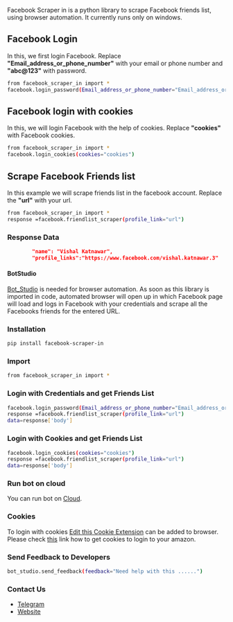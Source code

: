 Facebook Scraper in is a python library to scrape Facebook friends list, using browser automation. 
It currently runs only on windows.

## Facebook Login
In this, we first login Facebook. Replace **"Email_address_or_phone_number"** with your email or phone number and **"abc@123"** with password.
```sh
from facebook_scraper_in import *
facebook.login_password(Email_address_or_phone_number="Email_address_or_phone_number",Password="abc@123")
```

## Facebook login with cookies
In this, we will login Facebook with the help of cookies. Replace **"cookies"** with Facebook cookies.
```sh
from facebook_scraper_in import *
facebook.login_cookies(cookies="cookies")
```

## Scrape Facebook Friends list 
In this example we will scrape friends list in the facebook account. Replace the **"url"** with your url. 
```sh
from facebook_scraper_in import *
response =facebook.friendlist_scraper(profile_link="url")
```
### Response Data
```json
        "name": "Vishal Katnawar",
        "profile_links":"https://www.facebook.com/vishal.katnawar.3"      
```

#### BotStudio
[Bot_Studio](https://pypi.org/project/bot_studio/) is needed for browser automation. As soon as this library is imported in code, automated browser will open up in which Facebook page will load and logs in Facebook with your credentials and scrape all the Facebooks friends for the entered URL.


### Installation

```sh
pip install facebook-scraper-in
```

### Import
```sh
from facebook_scraper_in import *
```
### Login with Credentials and get Friends List
```sh
facebook.login_password(Email_address_or_phone_number="Email_address_or_phone_number",Password="abc@123")
response =facebook.friendlist_scraper(profile_link="url")
data=response['body']
```

### Login with Cookies and get Friends List
```sh
facebook.login_cookies(cookies="cookies")
response =facebook.friendlist_scraper(profile_link="url")
data=response['body']
```

### Run bot on cloud
You can run bot on [Cloud](https://datakund.com/products/facebook-friend-list-scraper-bot?_pos=3&_sid=487244d87&_ss=r).


### Cookies

To login with cookies [Edit this Cookie Extension](https://chrome.google.com/webstore/detail/editthiscookie/fngmhnnpilhplaeedifhccceomclgfbg?hl=en) can be added to browser. Please check [this](https://abhishek-chaudhary.medium.com/how-to-get-cookies-of-any-website-from-browser-22b3d6348ed2) link how to get cookies to login to your amazon.


### Send Feedback to Developers
```sh
bot_studio.send_feedback(feedback="Need help with this ......")
```
### Contact Us
* [Telegram](https://t.me/datakund)
* [Website](https://datakund.com)

